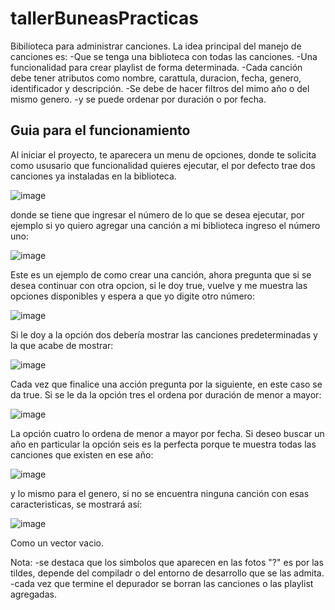# tallerBuneasPracticas
Bibilioteca para administrar canciones.
La idea principal del manejo de canciones es:
-Que se tenga una biblioteca con todas las canciones.
-Una funcionalidad para crear playlist de forma determinada.
-Cada canción debe tener atributos como nombre, carattula, duracion, fecha, genero, identificador y descripción.
-Se debe de hacer filtros del mimo año o del mismo genero.
-y se puede ordenar por duración o por fecha.

## Guia para el funcionamiento
Al iniciar el proyecto, te aparecera un menu de opciones, donde te solicita como ususario que funcionalidad quieres ejecutar,
el por defecto trae dos canciones ya instaladas en la biblioteca.

![image](https://user-images.githubusercontent.com/113210248/198037795-10b7ca3f-ecbd-4ed4-a56f-c8914d7be603.png)

donde se tiene que ingresar el número de lo que se desea ejecutar, por ejemplo si yo quiero
agregar una canción a mi biblioteca ingreso el número uno:

![image](https://user-images.githubusercontent.com/113210248/198038365-573e73ad-e1de-4922-a7c3-1705553bdd61.png)

Este es un ejemplo de como crear una canción, ahora pregunta que si se desea continuar con otra opcion, si
le doy true, vuelve y me muestra las opciones disponibles y espera a que yo digite otro número:

![image](https://user-images.githubusercontent.com/113210248/198038680-39b965d6-5465-49c1-a09c-5c334f1e7c6d.png)

Si le doy a la opción dos debería mostrar las canciones predeterminadas y la que acabe de mostrar:

![image](https://user-images.githubusercontent.com/113210248/198039029-2dd7c6bb-9000-4525-96c8-2ef8d79e9bd2.png)

Cada vez que finalice una acción pregunta por la siguiente, en este caso se da true.
Si se le da la opción tres el ordena por duración de menor a mayor:

![image](https://user-images.githubusercontent.com/113210248/198039737-5aaf884c-4c19-4951-8c05-72f933ca692d.png)

La opción cuatro lo ordena de menor a mayor por fecha.
Si deseo buscar un año en particular la opción seis es la perfecta porque te muestra todas las canciones
que existen en ese año:

![image](https://user-images.githubusercontent.com/113210248/198040624-a86a8eae-1df1-4a2c-bd38-1b639bfbe97f.png)

y lo mismo para el genero, si no se encuentra ninguna canción con esas caracteristicas, se mostrará así:

![image](https://user-images.githubusercontent.com/113210248/198041071-63f794fa-bab2-4c00-aae7-6fd93223ec18.png)

Como un vector vacio.














Nota: 
-se destaca que los simbolos que aparecen en las fotos "?" es por las tildes, depende del compiladr o del entorno
de desarrollo que se las admita.
-cada vez que termine el depurador se borran las canciones o las playlist agregadas.


